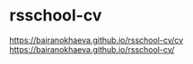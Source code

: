 # rsschool-cv

https://bairanokhaeva.github.io/rsschool-cv/cv
https://bairanokhaeva.github.io/rsschool-cv/
